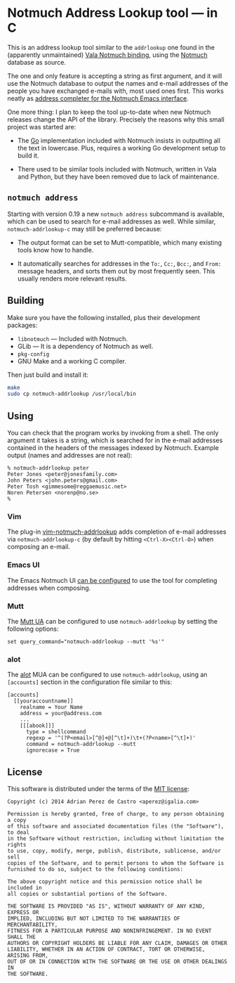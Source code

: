 # Notmuch Address Lookup tool — in C

This is an address lookup tool similar to the `addrlookup` one found
in the (apparently unmaintained) [Vala Notmuch
binding](https://github.com/spaetz/vala-notmuch), using the
[Notmuch](http://notmuchmail.org) database as source.

The one and only feature is accepting a string as first argument, and it
will use the Notmuch database to output the names and e-mail addresses of
the people you have exchanged e-mails with, most used ones first. This
works neatly as [address completer for the Notmuch Emacs
interface](http://notmuchmail.org/emacstips/#index15h2).

One more thing: I plan to keep the tool up-to-date when new Notmuch
releases change the API of the library. Precisely the reasons why
this small project was started are:

* The [Go](http://golang.org) implementation included with Notmuch
  insists in outputting all the text in lowercase. Plus, requires
  a working Go development setup to build it.
- There used to be similar tools included with Notmuch, written in Vala
  and Python, but they have been removed due to lack of maintenance.


## `notmuch address`

Starting with version 0.19 a new `notmuch address` subcommand is available,
which can be used to search for e-mail addresses as well. While similar,
`notmuch-addrlookup-c` may still be preferred because:

- The output format can be set to Mutt-compatible, which many existing tools
  know how to handle.

- It automatically searches for addresses in the `To:`, `Cc:`, `Bcc:`, and
  `From:` message headers, and sorts them out by most frequently seen.
  This usually renders more relevant results.


## Building

Make sure you have the following installed, plus their development
packages:

* `libnotmuch` — Included with Notmuch.
* GLib — It is a dependency of Notmuch as well.
* `pkg-config`
* GNU Make and a working C compiler.

Then just build and install it:
```sh
make
sudo cp notmuch-addrlookup /usr/local/bin
```

## Using

You can check that the program works by invoking from a shell. The
only argument it takes is a string, which is searched for in the
e-mail addresses contained in the headers of the messages indexed
by Notmuch. Example output (names and addresses are not real):

```
% notmuch-addrlookup peter
Peter Jones <peter@jonesfamily.com>
John Peters <john.peters@gmail.com>
Peter Tosh <gimmesome@reggaemusic.net>
Noren Petersen <norenp@no.se>
%
```

### Vim

The plug-in [vim-notmuch-addrlookup](https://github.com/Konfekt/vim-notmuch-addrlookup) adds completion of e-mail addresses via `notmuch-addrlookup-c` (by default by hitting `<Ctrl-X><Ctrl-O>`) when composing an e-mail.

### Emacs UI

The Emacs Notmuch UI
[can be configured](http://notmuchmail.org/emacstips/#index13h2)
to use the tool for completing addresses when composing.

### Mutt

The [Mutt UA](http://www.mutt.org/) can be configured to use
`notmuch-addrlookup` by setting the following options:

```
set query_command="notmuch-addrlookup --mutt '%s'"
```

### alot

The [alot](https://github.com/pazz/alot) MUA can be configured to use
`notmuch-addrlookup`, using an `[accounts]` section in the configuration
file similar to this:

```
[accounts]
  [[youraccountname]]
    realname = Your Name
    address = your@address.com
    ...
    [[[abook]]]
      type = shellcommand
      regexp = '^(?P<email>[^@]+@[^\t]+)\t+(?P<name>[^\t]+)'
      command = notmuch-addrlookup --mutt
      ignorecase = True
```


## License

This software is distributed under the terms of the [MIT
license](http://opensource.org/licenses/MIT):

```
Copyright (c) 2014 Adrian Perez de Castro <aperez@igalia.com>

Permission is hereby granted, free of charge, to any person obtaining a copy
of this software and associated documentation files (the "Software"), to deal
in the Software without restriction, including without limitation the rights
to use, copy, modify, merge, publish, distribute, sublicense, and/or sell
copies of the Software, and to permit persons to whom the Software is
furnished to do so, subject to the following conditions:

The above copyright notice and this permission notice shall be included in
all copies or substantial portions of the Software.

THE SOFTWARE IS PROVIDED "AS IS", WITHOUT WARRANTY OF ANY KIND, EXPRESS OR
IMPLIED, INCLUDING BUT NOT LIMITED TO THE WARRANTIES OF MERCHANTABILITY,
FITNESS FOR A PARTICULAR PURPOSE AND NONINFRINGEMENT. IN NO EVENT SHALL THE
AUTHORS OR COPYRIGHT HOLDERS BE LIABLE FOR ANY CLAIM, DAMAGES OR OTHER
LIABILITY, WHETHER IN AN ACTION OF CONTRACT, TORT OR OTHERWISE, ARISING FROM,
OUT OF OR IN CONNECTION WITH THE SOFTWARE OR THE USE OR OTHER DEALINGS IN
THE SOFTWARE.

```
